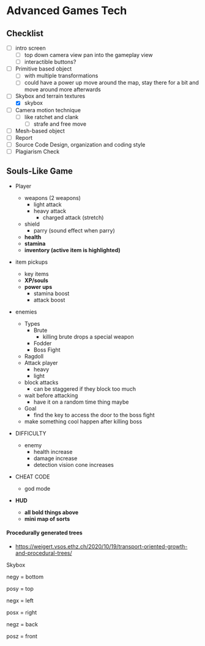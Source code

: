 # Advanced Games Tech

## Checklist

- [ ] intro screen
  - [ ] top down camera view pan into the gameplay view
  - [ ] interactible buttons?
- [ ] Primitive based object
  - [ ] with multiple transformations
  - [ ] could have a power up move around the map, stay there for a bit and move around more afterwards
- [ ] Skybox and terrain textures
  - [x] skybox
- [ ] Camera motion technique
  - [ ] like ratchet and clank
    - [ ] strafe and free move
- [ ] Mesh-based object
- [ ] Report
- [ ] Source Code Design, organization and coding style
- [ ] Plagiarism Check

## Souls-Like Game

- Player
  - weapons (2 weapons)
    - light attack
    - heavy attack
      - charged attack (stretch)
  - shield
    - parry (sound effect when parry)
  - **health**
  - **stamina**
  - **inventory (active item is highlighted)**

- item pickups
  - key items
  - **XP/souls**
  - **power ups**  
    - stamina boost
    - attack boost
- enemies
  - Types
    - Brute
      - killing brute drops a special weapon
    - Fodder
    - Boss Fight
  - Ragdoll
  - Attack player
    - heavy
    - light
  - block attacks
    - can be staggered if they block too much
  - wait before attacking
    - have it on a random time thing maybe
  - Goal
    - find the key to access the door to the boss fight
  - make something cool happen after killing boss
  
- DIFFICULTY
  - enemy
    - health increase
    - damage increase
    - detection vision cone increases
- CHEAT CODE
  - god mode
- **HUD**
  - **all bold things above**
  - **mini map of sorts**


#### Procedurally generated trees
- https://weigert.vsos.ethz.ch/2020/10/19/transport-oriented-growth-and-procedural-trees/

 



Skybox          

negy = bottom

posy = top

negx = left

posx = right

negz = back

posz = front